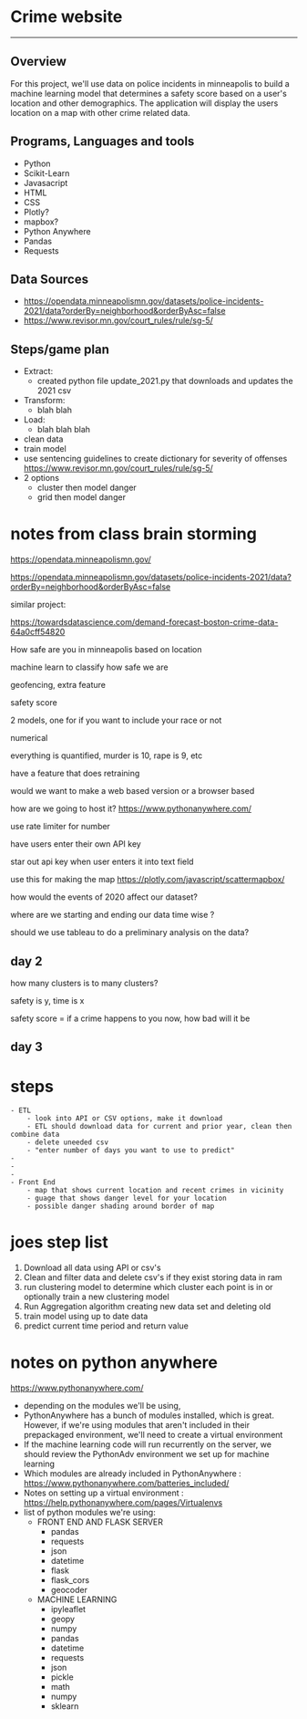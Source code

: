 # Crime website

---

## Overview
For this project, we'll use data on police incidents in minneapolis to build a machine learning model that determines a safety score based on a user's location and other demographics. The application will display the users location on a map with other crime related data. 


## Programs, Languages and tools
- Python
- Scikit-Learn
- Javasacript
- HTML
- CSS
- Plotly?
- mapbox?
- Python Anywhere
- Pandas
- Requests

## Data Sources
- https://opendata.minneapolismn.gov/datasets/police-incidents-2021/data?orderBy=neighborhood&orderByAsc=false
- https://www.revisor.mn.gov/court_rules/rule/sg-5/


##  Steps/game plan
- Extract:
    - created python file update_2021.py that downloads and updates the 2021 csv
- Transform:
    - blah blah
- Load:
    - blah blah blah
- clean data
- train model
- use sentencing guidelines to create dictionary for severity of offenses https://www.revisor.mn.gov/court_rules/rule/sg-5/
- 2 options
    - cluster then model danger
    - grid then model danger




# notes from class brain storming
https://opendata.minneapolismn.gov/

https://opendata.minneapolismn.gov/datasets/police-incidents-2021/data?orderBy=neighborhood&orderByAsc=false


similar project:

https://towardsdatascience.com/demand-forecast-boston-crime-data-64a0cff54820


How safe are you in minneapolis based on location

machine learn to classify how safe we are

geofencing, extra feature

safety score

2 models, one for if you want to include your race or not

numerical

everything is quantified, murder is 10, rape is 9, etc

have a feature that does retraining

would we want to make a web based version or a browser based

how are we going to host it? https://www.pythonanywhere.com/

use rate limiter for number

have users enter their own API key

star out api key when user enters it into text field

use this for making the map https://plotly.com/javascript/scattermapbox/

how would the events of 2020 affect our dataset?

where are we starting and ending our data time wise ?

should we use tableau to do a preliminary analysis on the data?


day 2
---

how many clusters is to many clusters?

safety is y, time is x

safety score = if a crime happens to you now, how bad will it be


day 3
---


# steps
    - ETL 
        - look into API or CSV options, make it download
        - ETL should download data for current and prior year, clean then combine data
        - delete uneeded csv
        - "enter number of days you want to use to predict"
    - 
    - 
    - 
    - Front End
        - map that shows current location and recent crimes in vicinity
        - guage that shows danger level for your location
        - possible danger shading around border of map

# joes step list

1. Download all data using API or csv's
2. Clean and filter data and delete csv's if they exist storing data in ram 
3. run clustering model to determine which cluster each point is in or optionally train a new clustering model
4. Run Aggregation algorithm creating new data set and deleting old
5. train model using up to date data
6. predict current time period and return value


# notes on python anywhere

https://www.pythonanywhere.com/

- depending on the modules we'll be using, 
- PythonAnywhere has a bunch of modules installed, which is great. However, if we're using modules that aren't included in their prepackaged environment, we'll need to create a virtual environment
- If the machine learning code will run recurrently on the server, we should review the PythonAdv environment we set up for machine learning
- Which modules are already included in PythonAnywhere : https://www.pythonanywhere.com/batteries_included/
- Notes on setting up a virtual environment : https://help.pythonanywhere.com/pages/Virtualenvs
- list of python modules we're using:
    - FRONT END AND FLASK SERVER
        - pandas
        - requests
        - json
        - datetime
        - flask
        - flask_cors
        - geocoder
    - MACHINE LEARNING
        - ipyleaflet
        - geopy
        - numpy
        - pandas
        - datetime
        - requests
        - json
        - pickle
        - math
        - numpy
        - sklearn
